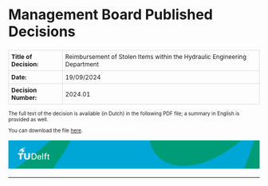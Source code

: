 # Management Board Published Decisions
<style>
  table {
    font-size: 12px; /* Decrease font size for the table */
    border-collapse: collapse; /* Merge borders */
    width: auto; /* Adjust width to content */
    margin-left: 0; /* Align to the left */
    margin-top: 20px; /* Add space above the table */
  }
  th, td {
    padding: 5px; /* Decrease padding */
    border: 1px solid #ddd; /* Add borders */
    text-align: left; /* Left-align text in cells */
  }
  .small-text {
    font-size: 10px; /* Smaller font size for specific text */
  }
</style>

<div>
  <table>
    <tr>
      <th>Title of Decision:</th>
      <td>Reimbursement of Stolen Items within the Hydraulic Engineering Department</td>
    </tr>
    <tr>
      <th>Date:</th>
      <td>19/09/2024</td>
    </tr>
    <tr>
      <th>Decision Number:</th>
      <td>2024.01</td>
    </tr>
  </table>

  <p class="small-text">The full text of the decision is available (in Dutch) in the following PDF file; a summary in English is provided as well.</p>
  <p class="small-text">You can download the file <a href="MT_Decision_HE.pdf">here</a>.</p>
</div>


![footer](footer-tudelft.jpg)
 
-----------------------------------------------------------------------------------------------------

